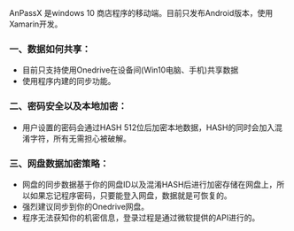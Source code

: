 AnPassX 是windows 10 商店程序的移动端。目前只发布Android版本，使用Xamarin开发。

### 一、数据如何共享：
* 目前只支持使用Onedrive在设备间(Win10电脑、手机)共享数据
* 使用程序内建的同步功能。

### 二、密码安全以及本地加密：
* 用户设置的密码会通过HASH 512位后加密本地数据，HASH的同时会加入混淆字符，所有无需担心被破解。

### 三、网盘数据加密策略：
* 网盘的同步数据基于你的网盘ID以及混淆HASH后进行加密存储在网盘上，所以如果忘记程序密码，只要能登入网盘，数据就是可恢复的。
* 强烈建议同步到你的Onedrive网盘。
* 程序无法获知你的机密信息，登录过程是通过微软提供的API进行的。

